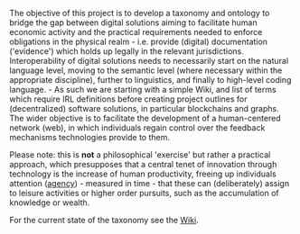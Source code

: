 The objective of this project is to develop a taxonomy and ontology to bridge the gap between digital solutions aiming to facilitate human economic activity and the practical requirements needed to enforce obligations in the physical realm - i.e. provide (digital) documentation ('evidence') which holds up legally in the relevant jurisdictions.
Interoperability of digital solutions needs to necessarily start on the natural language level, moving to the semantic level (where necessary within the appropriate discipline), further to linguistics, and finally to high-level coding language. - As such we are starting with a simple Wiki, and list of terms which require IRL definitions before creating project outlines for (decentralized) software solutions, in particular blockchains and graphs.
The wider objective is to facilitate the development of a human-centered network (web), in which individuals regain control over the feedback mechanisms technologies provide to them.

Please note: this is **not** a philosophical 'exercise' but rather a practical approach, which presupposes that a central tenet of innovation through technology is the increase of human productivity, freeing up individuals attention ([agency](https://github.com/sustany/dvg/wiki/Agency)) - measured in time - that these can (deliberately) assign to leisure activities or higher order pursuits, such as the accumulation of knowledge or wealth. 

For the current state of the taxonomy see the [Wiki](https://github.com/sustany/dvg/wiki).
